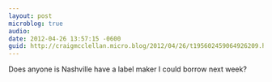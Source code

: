 ```yaml
---
layout: post
microblog: true
audio: 
date: 2012-04-26 13:57:15 -0600
guid: http://craigmcclellan.micro.blog/2012/04/26/t195602459064926209.html
---
```

Does anyone is Nashville have a label maker I could borrow next week?
